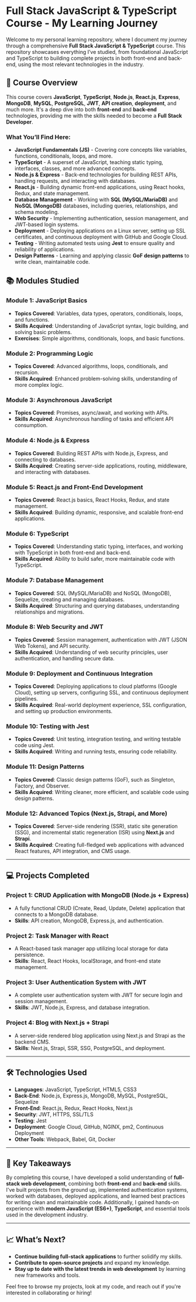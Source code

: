 # Full Stack JavaScript & TypeScript Course - My Learning Journey

Welcome to my personal learning repository, where I document my journey through a comprehensive **Full Stack JavaScript & TypeScript** course. This repository showcases everything I’ve studied, from foundational JavaScript and TypeScript to building complete projects in both front-end and back-end, using the most relevant technologies in the industry.

## 🚀 Course Overview

This course covers **JavaScript**, **TypeScript**, **Node.js**, **React.js**, **Express**, **MongoDB**, **MySQL**, **PostgreSQL**, **JWT**, **API creation**, **deployment**, and much more. It's a deep dive into both **front-end** and **back-end** technologies, providing me with the skills needed to become a **Full Stack Developer**.

### What You’ll Find Here:
- **JavaScript Fundamentals (JS)** - Covering core concepts like variables, functions, conditionals, loops, and more.
- **TypeScript** - A superset of JavaScript, teaching static typing, interfaces, classes, and more advanced concepts.
- **Node.js & Express** - Back-end technologies for building REST APIs, handling requests, and interacting with databases.
- **React.js** - Building dynamic front-end applications, using React hooks, Redux, and state management.
- **Database Management** - Working with **SQL (MySQL/MariaDB)** and **NoSQL (MongoDB)** databases, including queries, relationships, and schema modeling.
- **Web Security** - Implementing authentication, session management, and JWT-based login systems.
- **Deployment** - Deploying applications on a Linux server, setting up SSL certificates, and continuous deployment with GitHub and Google Cloud.
- **Testing** - Writing automated tests using **Jest** to ensure quality and reliability of applications.
- **Design Patterns** - Learning and applying classic **GoF design patterns** to write clean, maintainable code.
  
## 📚 Modules Studied

### **Module 1: JavaScript Basics**
- **Topics Covered**: Variables, data types, operators, conditionals, loops, and functions.
- **Skills Acquired**: Understanding of JavaScript syntax, logic building, and solving basic problems.
- **Exercises**: Simple algorithms, conditionals, loops, and basic functions.
  
### **Module 2: Programming Logic**
- **Topics Covered**: Advanced algorithms, loops, conditionals, and recursion.
- **Skills Acquired**: Enhanced problem-solving skills, understanding of more complex logic.

### **Module 3: Asynchronous JavaScript**
- **Topics Covered**: Promises, async/await, and working with APIs.
- **Skills Acquired**: Asynchronous handling of tasks and efficient API consumption.

### **Module 4: Node.js & Express**
- **Topics Covered**: Building REST APIs with Node.js, Express, and connecting to databases.
- **Skills Acquired**: Creating server-side applications, routing, middleware, and interacting with databases.

### **Module 5: React.js and Front-End Development**
- **Topics Covered**: React.js basics, React Hooks, Redux, and state management.
- **Skills Acquired**: Building dynamic, responsive, and scalable front-end applications.
  
### **Module 6: TypeScript**
- **Topics Covered**: Understanding static typing, interfaces, and working with TypeScript in both front-end and back-end.
- **Skills Acquired**: Ability to build safer, more maintainable code with TypeScript.

### **Module 7: Database Management**
- **Topics Covered**: SQL (MySQL/MariaDB) and NoSQL (MongoDB), Sequelize, creating and managing databases.
- **Skills Acquired**: Structuring and querying databases, understanding relationships and migrations.

### **Module 8: Web Security and JWT**
- **Topics Covered**: Session management, authentication with JWT (JSON Web Tokens), and API security.
- **Skills Acquired**: Understanding of web security principles, user authentication, and handling secure data.

### **Module 9: Deployment and Continuous Integration**
- **Topics Covered**: Deploying applications to cloud platforms (Google Cloud), setting up servers, configuring SSL, and continuous deployment pipelines.
- **Skills Acquired**: Real-world deployment experience, SSL configuration, and setting up production environments.

### **Module 10: Testing with Jest**
- **Topics Covered**: Unit testing, integration testing, and writing testable code using Jest.
- **Skills Acquired**: Writing and running tests, ensuring code reliability.

### **Module 11: Design Patterns**
- **Topics Covered**: Classic design patterns (GoF), such as Singleton, Factory, and Observer.
- **Skills Acquired**: Writing cleaner, more efficient, and scalable code using design patterns.

### **Module 12: Advanced Topics (Next.js, Strapi, and More)**
- **Topics Covered**: Server-side rendering (SSR), static site generation (SSG), and incremental static regeneration (ISR) using **Next.js** and **Strapi**.
- **Skills Acquired**: Creating full-fledged web applications with advanced React features, API integration, and CMS usage.

---

## 💻 Projects Completed

### **Project 1: CRUD Application with MongoDB (Node.js + Express)**
- A fully functional CRUD (Create, Read, Update, Delete) application that connects to a MongoDB database.
- **Skills**: API creation, MongoDB, Express.js, and authentication.

### **Project 2: Task Manager with React**
- A React-based task manager app utilizing local storage for data persistence.
- **Skills**: React, React Hooks, localStorage, and front-end state management.

### **Project 3: User Authentication System with JWT**
- A complete user authentication system with JWT for secure login and session management.
- **Skills**: JWT, Node.js, Express, and database integration.

### **Project 4: Blog with Next.js + Strapi**
- A server-side rendered blog application using Next.js and Strapi as the backend CMS.
- **Skills**: Next.js, Strapi, SSR, SSG, PostgreSQL, and deployment.

---

## 🛠️ Technologies Used

- **Languages**: JavaScript, TypeScript, HTML5, CSS3
- **Back-End**: Node.js, Express.js, MongoDB, MySQL, PostgreSQL, Sequelize
- **Front-End**: React.js, Redux, React Hooks, Next.js
- **Security**: JWT, HTTPS, SSL/TLS
- **Testing**: Jest
- **Deployment**: Google Cloud, GitHub, NGINX, pm2, Continuous Deployment
- **Other Tools**: Webpack, Babel, Git, Docker

---

## 🎯 Key Takeaways

By completing this course, I have developed a solid understanding of **full-stack web development**, combining both **front-end** and **back-end** skills. I've built projects from the ground up, implemented authentication systems, worked with databases, deployed applications, and learned best practices for writing clean and maintainable code. Additionally, I gained hands-on experience with **modern JavaScript (ES6+)**, **TypeScript**, and essential tools used in the development industry.

---

## 📈 What’s Next?

- **Continue building full-stack applications** to further solidify my skills.
- **Contribute to open-source projects** and expand my knowledge.
- **Stay up to date with the latest trends in web development** by learning new frameworks and tools.

Feel free to browse my projects, look at my code, and reach out if you're interested in collaborating or hiring!

